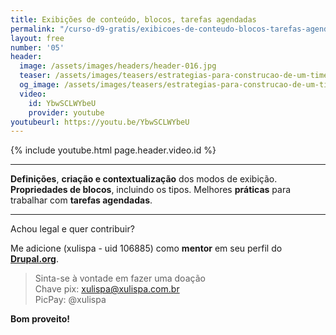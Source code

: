 ```yaml
---
title: Exibições de conteúdo, blocos, tarefas agendadas
permalink: "/curso-d9-gratis/exibicoes-de-conteudo-blocos-tarefas-agendadas/"
layout: free
number: '05'
header:
  image: /assets/images/headers/header-016.jpg
  teaser: /assets/images/teasers/estrategias-para-construcao-de-um-time.jpg
  og_image: /assets/images/teasers/estrategias-para-construcao-de-um-time.jpg
  video:
    id: YbwSCLWYbeU
    provider: youtube
youtubeurl: https://youtu.be/YbwSCLWYbeU
---
```


{% include youtube.html page.header.video.id %}

---

**Definições**, **criação e contextualização** dos modos de exibição. **Propriedades de blocos**, incluindo os tipos. Melhores **práticas** para trabalhar com **tarefas agendadas**.

---

Achou legal e quer contribuir?

Me adicione (xulispa - uid 106885) como **mentor** em seu perfil do **[Drupal.org](https://www.drupal.org/)**.

> Sinta-se à vontade em fazer uma doação \
> Chave pix: xulispa@xulispa.com.br \
> PicPay: @xulispa

**Bom proveito!**
